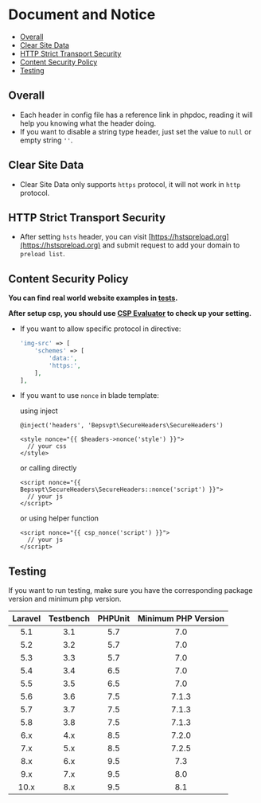 # Document and Notice

* [Overall](#overall)
* [Clear Site Data](#clear-site-data)
* [HTTP Strict Transport Security](#http-strict-transport-security)
* [Content Security Policy](#content-security-policy)
* [Testing](#testing)

## Overall

* Each header in config file has a reference link in phpdoc, reading it will help you knowing what the header doing.
* If you want to disable a string type header, just set the value to `null` or empty string `''`.

## Clear Site Data

* Clear Site Data only supports `https` protocol, it will not work in `http` protocol.

## HTTP Strict Transport Security

* After setting `hsts` header, you can visit [https://hstspreload.org](https://hstspreload.org) and submit request to add your domain to `preload list`.

## Content Security Policy

**You can find real world website examples in [tests](https://github.com/bepsvpt/secure-headers/blob/6.0.0/tests/Builders/ContentSecurityPolicyBuilderTest.php#L241-L945).**

**After setup csp, you should use [CSP Evaluator](https://csp-evaluator.withgoogle.com) to check up your setting.**

* If you want to allow specific protocol in directive:
    ```php
    'img-src' => [
        'schemes' => [
            'data:',
            'https:',
        ],
    ],
    ```

* If you want to use `nonce` in blade template:

    using inject
    ```blade
    @inject('headers', 'Bepsvpt\SecureHeaders\SecureHeaders')

    <style nonce="{{ $headers->nonce('style') }}">
      // your css
    </style>
    ```

    or calling directly
    ```blade
    <script nonce="{{ Bepsvpt\SecureHeaders\SecureHeaders::nonce('script') }}">
      // your js
    </script>
    ```
  
    or using helper function
    ```blade
    <script nonce="{{ csp_nonce('script') }}">
      // your js
    </script>
    ```

## Testing

If you want to run testing, make sure you have the corresponding package version and minimum php version.

| Laravel | Testbench | PHPUnit | Minimum PHP Version |
|:-------:|:---------:|:-------:|:-------------------:|
|   5.1   |    3.1    |   5.7   |         7.0         |
|   5.2   |    3.2    |   5.7   |         7.0         |
|   5.3   |    3.3    |   5.7   |         7.0         |
|   5.4   |    3.4    |   6.5   |         7.0         |
|   5.5   |    3.5    |   6.5   |         7.0         |
|   5.6   |    3.6    |   7.5   |        7.1.3        |
|   5.7   |    3.7    |   7.5   |        7.1.3        |
|   5.8   |    3.8    |   7.5   |        7.1.3        |
|   6.x   |    4.x    |   8.5   |        7.2.0        |
|   7.x   |    5.x    |   8.5   |        7.2.5        |
|   8.x   |    6.x    |   9.5   |         7.3         |
|   9.x   |    7.x    |   9.5   |         8.0         |
|  10.x   |    8.x    |   9.5   |         8.1         |
